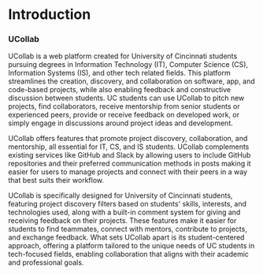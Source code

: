 # Introduction

### UCollab

UCollab is a web platform created for University of Cincinnati students pursuing degrees in Information Technology (IT), Computer Science (CS), Information Systems (IS), and other tech related fields. This platform streamlines the creation, discovery, and collaboration on software, app, and code-based projects, while also enabling feedback and constructive discussion between students. UC students can use UCollab to pitch new projects, find collaborators, receive mentorship from senior students or experienced peers, provide or receive feedback on developed work, or simply engage in discussions around project ideas and development. 

UCollab offers features that promote project discovery, collaboration, and mentorship, all essential for IT, CS, and IS students. UCollab complements existing services like GitHub and Slack by allowing users to include GitHub repositories and their preferred communication methods in posts making it easier for users to manage projects and connect with their peers in a way that best suits their workflow. 

UCollab is specifically designed for University of Cincinnati students, featuring project discovery filters based on students' skills, interests, and technologies used, along with a built-in comment system for giving and receiving feedback on their projects. These features make it easier for students to find teammates, connect with mentors, contribute to projects, and exchange feedback. What sets UCollab apart is its student-centered approach, offering a platform tailored to the unique needs of UC students in tech-focused fields, enabling collaboration that aligns with their academic and professional goals. 

